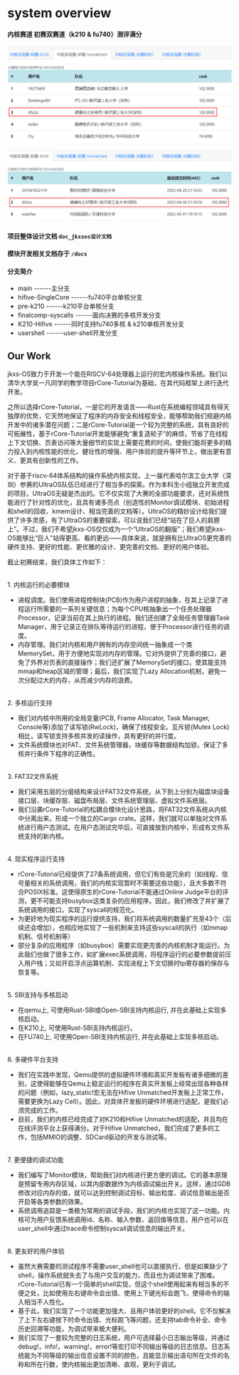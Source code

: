# system overview

#### 内核赛道 初赛双赛道（k210 & fu740）测评满分

![fu740](./docs/image/readme/fu740排行榜.png)

![k210](./docs/image/readme/k210排行榜.png)


#### 项目整体设计文档 ` doc_jkxsos设计文档 `

#### 模块开发相关文档存于 `/docs`

#### 分支简介
* main               ------主分支
* hifive-SingleCore  ------fu740平台单核分支
* pre-k210           ------k210平台单核分支
* finalcomp-syscalls ------面向决赛的多核开发分支
* K210-Hifive        ------同时支持fu740多核 & k210单核开发分支
* usershell          ------user-shell开发分支


## Our Work

jkxs-OS致力于开发一个能在RISCV-64处理器上运行的宏内核操作系统。我们以清华大学吴一凡同学的教学项目rCore-Tutorial为基础，在其代码框架上进行迭代开发。

之所以选择rCore-Tutorial，一是它的开发语言——Rust在系统编程领域具有得天独厚的优势，它天然地保证了程序的内存安全和线程安全，能够帮助我们规避内核开发中的诸多潜在问题；二是rCore-Tutorial是一个较为完整的系统，具有良好的可拓展性，基于rCore-Tutorial开发能够避免“重复造轮子”的麻烦，节省了在线程上下文切换、页表访问等大量细节的实现上需要花费的时间，使我们能将更多的精力投入到内核性能的优化、健壮性的增强、用户体验的提升等环节上，做出更有意义、更具有创新性的工作。

对于基于riscv-64体系结构的操作系统内核实现，上一届代表哈尔滨工业大学（深圳）参赛的UltraOS队伍已经进行了相当多的探索。作为本科生小组独立开发完成的项目，UltraOS无疑是杰出的。它不仅实现了大赛的全部功能要求，还对系统性能进行了针对性的优化，且具有诸多亮点（创造性的Monitor调试模块、初始进程和shell的回收、kmem设计、相当完善的文档等）。UltraOS的精妙设计给我们提供了许多灵感，有了UltraOS的重要探索，可以说我们已经“站在了巨人的肩膀上”。不过，我们不希望jkxs-OS仅仅成为一个“UltraOS的翻版”；我们希望jkxs-OS能够比“巨人”站得更高、看的更远——具体来说，就是拥有比UltraOS更完善的硬件支持、更好的性能、更优雅的设计、更完善的文档、更好的用户体验。

截止初赛结束，我们具体工作如下：

<br>
1. 内核运行的必要模块

   + 进程调度。我们使用进程控制块(PCB)作为用户进程的抽象，在其上记录了进程运行所需要的一系列关键信息；为每个CPU核抽象出一个任务处理器Processor，记录当前在其上执行的进程。我们还创建了全局任务管理器Task Manager，用于记录正在排队等待运行的进程，便于Processor进行任务的调度。
   + 内存管理。我们对内核和用户拥有的内存空间统一抽象成一个类MemorySet，用于方便地实现对内存的管理。它对外提供了完善的接口，避免了外界对页表的直接操作；我们还扩展了MemorySet的接口，使其能支持mmap和heap区域的管理；最后，我们实现了Lazy Allocation机制，避免一次分配过大的内存，从而减少内存的浪费。
<br>
2. 多核运行支持

   + 我们对内核中所用的全局变量(PCB, Frame Allocator, Task Manager, Console等)添加了读写锁(RwLock)，确保了线程安全。互斥锁(Mutex Lock)相比，读写锁支持多核并发的读操作，具有更好的并行度。
   + 文件系统模块也对FAT、文件系统管理器，块缓存等数据结构加锁，保证了多核并行条件下程序的正确性。
<br>
3. FAT32文件系统

   + 我们采用五层的分层结构来设计FAT32文件系统，从下到上分别为磁盘块设备接口层、块缓存层、磁盘布局层、文件系统管理层、虚拟文件系统层。
   + 我们沿袭rCore-Tutorial的松耦合模块化设计思路，将FAT32文件系统从内核中分离出来，形成一个独立的Cargo crate。这样，我们就可以单独对文件系统进行用户态测试。在用户态测试完毕后，可直接放到内核中，形成有文件系统支持的新内核。
<br>
4. 现实程序运行支持

   + rCore-Tutorial已经提供了27条系统调用，但它们有些是冗余的（如线程、信号量相关的系统调用，我们的内核实现暂时不需要这些功能），且大多数不符合POSIX标准。这使得原生的rCore-Tutorial不能通过Online Judge平台的评测，更不可能支持busybox这类复杂的应用程序。因此，我们修改了并扩展了系统调用的接口，实现了syscall的规范化。
   + 为更好地为现实程序的运行提供支持，我们将系统调用的数量扩充至43个（后续还会增加），也相应地实现了一些机制来支持这些syscall的执行（如mmap机制、信号机制等）
   + 部分复杂的应用程序（如busybox）需要实现更完善的内核机制才能运行。为此我们也做了很多工作，如扩展exec系统调用，将程序运行的必要参数提前压入用户栈；又如开启浮点运算机制、实现进程上下文切换时tp寄存器的保存与恢复等。
<br>
5. SBI支持与多核启动

   + 在qemu上,  可使用Rust-SBI或Open-SBI支持内核运行, 并在此基础上实现多核启动。
   + 在K210上, 可使用Rust-SBI支持内核运行。
   + 在FU740上, 可使用Open-SBI支持内核运行, 并在此基础上实现多核启动。
<br>
6. 多硬件平台支持

   + 我们在实践中发现，Qemu提供的虚拟硬件环境和真实开发板有诸多细微的差别，这使得能够在Qemu上稳定运行的程序在真实开发板上经常出现各种各样的问题（例如，lazy_static!宏无法在Hifive Unmatched开发板上正常工作，需要更换为Lazy Cell）。因此，对具体开发板的硬件环境进行适配，是我们必须完成的工作。
   + 目前，我们的内核已经完成了对K210和Hifive Unmatched的适配，并且均在在线评测平台上获得满分。对于Hifive Unmatched，我们完成了更多的工作，包括MMIO的调整、SDCard驱动的开发与测试等。

<br>
7. 更便捷的调试功能

   + 我们编写了Monitor模块，帮助我们对内核进行更方便的调试。它的基本原理是预留专用内存区域，以其内部数据作为内核调试输出开关。这样，通过GDB修改对应内存的值，就可以达到控制调试目标、输出粒度、调试信息输出是否开启等各类参数的效果。
   + 系统调用追踪是一类极为常用的调试手段，我们的内核也实现了这一功能。内核可为用户反馈系统调用id、名称、输入参数、返回值等信息，用户也可以在user_shell中通过trace命令控制syscall调试信息的输出开关。

<br>
8. 更友好的用户体验

   + 虽然大赛需要的测试程序不需要user_shell也可以直接执行，但是如果缺少了shell，操作系统就失去了与用户交互的能力，而且也为调试带来了困难。rCore-Tutorial已有一个简单的shell实现，但这个shell使用起来有相当多的不便之处，比如使用左右键命令会出错、使用上下键光标会跑飞，使得命令的输入相当不人性化。
   + 基于此，我们实现了一个功能更加强大、且用户体验更好的shell。它不仅解决了上下左右键按下时命令出错、光标跑飞等问题，还支持tab命令补全、命令历史回溯等功能，为调试带来极大便利。
   + 我们实现了一套较为完整的日志系统，用户可选择最小日志输出等级，并通过debug!，info!，warning!，error!等宏打印不同输出等级的日志信息。日志系统能为不同等级的输出信息设置不同的颜色，且能显示输出语句所在文件的名称和所在行数，使内核输出更加清晰、直观，更利于调试。


